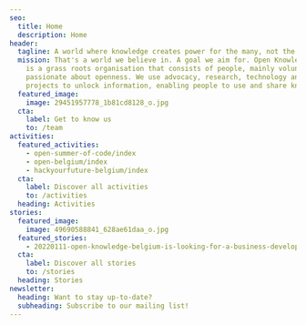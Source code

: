 ```yaml
---
seo:
  title: Home
  description: Home
header:
  tagline: A world where knowledge creates power for the many, not the few
  mission: That's a world we believe in. A goal we aim for. Open Knowledge Belgium
    is a grass roots organisation that consists of people, mainly volunteers,
    passionate about openness. We use advocacy, research, technology and
    projects to unlock information, enabling people to use and share knowledge.
  featured_image:
    image: 29451957778_1b81cd8128_o.jpg
  cta:
    label: Get to know us
    to: /team
activities:
  featured_activities:
    - open-summer-of-code/index
    - open-belgium/index
    - hackyourfuture-belgium/index
  cta:
    label: Discover all activities
    to: /activities
  heading: Activities
stories:
  featured_image:
    image: 49690588841_628ae61daa_o.jpg
  featured_stories:
    - 20220111-open-knowledge-belgium-is-looking-for-a-business-developer-project-manager-f-m-x/index
  cta:
    label: Discover all stories
    to: /stories
  heading: Stories
newsletter:
  heading: Want to stay up-to-date?
  subheading: Subscribe to our mailing list!
---
```

